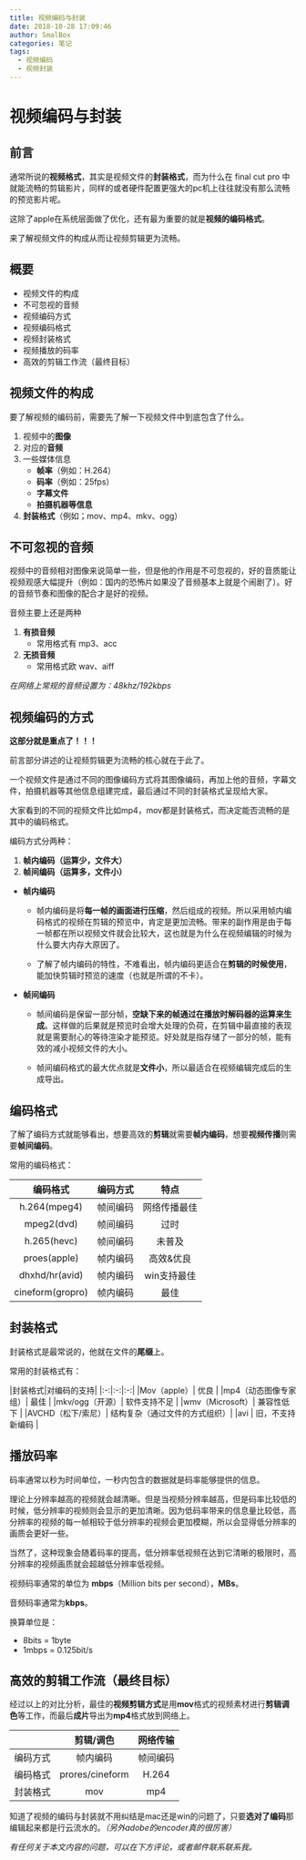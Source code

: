 ```yaml
---
title: 视频编码与封装
date: 2018-10-28 17:09:46
author: SmalBox
categories: 笔记
tags:
  - 视频编码
  - 视频封装
---
```

# 视频编码与封装

## 前言

  通常所说的**视频格式**，其实是视频文件的**封装格式**，而为什么在 final cut pro 中就能流畅的剪辑影片，同样的或者硬件配置更强大的pc机上往往就没有那么流畅的预览影片呢。

  这除了apple在系统层面做了优化，还有最为重要的就是**视频的编码格式**。

  来了解视频文件的构成从而让视频剪辑更为流畅。

## 概要

  - 视频文件的构成
  - 不可忽视的音频
  - 视频编码方式
  - 视频编码格式
  - 视频封装格式
  - 视频播放的码率
  - 高效的剪辑工作流（最终目标）

## **视频文件的构成**

要了解视频的编码前，需要先了解一下视频文件中到底包含了什么。

  1. 视频中的**图像**
  2. 对应的**音频**
  3. 一些媒体信息
     - **帧率**（例如：H.264）
     - **码率**（例如：25fps） 
     - **字幕文件**
     - **拍摄机器等信息**
  4. **封装格式**（例如；mov、mp4、mkv、ogg）

## **不可忽视的音频**

视频中的音频相对图像来说简单一些，但是他的作用是不可忽视的，好的音质能让视频观感大幅提升（例如：国内的恐怖片如果没了音频基本上就是个闹剧了）。好的音频节奏和图像的配合才是好的视频。

音频主要上还是两种

  1. **有损音频**
     - 常用格式有 mp3、acc
  2. **无损音频**
     - 常用格式欧 wav、aiff

*在网络上常规的音频设置为：48khz/192kbps*

## **视频编码的方式**

**这部分就是重点了！！！**

前言部分讲述的让视频剪辑更为流畅的核心就在于此了。

一个视频文件是通过不同的图像编码方式将其图像编码，再加上他的音频，字幕文件，拍摄机器等其他信息组建完成，最后通过不同的封装格式呈现给大家。

大家看到的不同的视频文件比如mp4，mov都是封装格式，而决定能否流畅的是其中的编码格式。

编码方式分两种：

   1. **帧内编码（运算少，文件大）**
   2. **帧间编码（运算多，文件小）**

  - **帧内编码**
     - 帧内编码是将**每一帧的画面进行压缩**，然后组成的视频。所以采用帧内编码格式的视频在剪辑的预览中，肯定是更加流畅。带来的副作用是由于每一帧都在所以视频文件就会比较大，这也就是为什么在视频编辑的时候为什么要大内存大原因了。
     
     - 了解了帧内编码的特性，不难看出，帧内编码更适合在**剪辑的时候使用**，能加快剪辑时预览的速度（也就是所谓的不卡）。

  - **帧间编码**
     - 帧间编码是保留一部分帧，**空缺下来的帧通过在播放时解码器的运算来生成**。这样做的后果就是预览时会增大处理的负荷，在剪辑中最直接的表现就是需要耐心的等待渲染才能预览。好处就是指存储了一部分的帧，能有效的减小视频文件的大小。

     - 帧间编码格式的最大优点就是**文件小**，所以最适合在视频编辑完成后的生成导出。

## **编码格式**

了解了编码方式就能够看出，想要高效的**剪辑**就需要**帧内编码**，想要**视频传播**则需要**帧间编码**。

常用的编码格式：

|编码格式|编码方式|特点|
|:-:|:-:|:-:|
|h.264(mpeg4) | 帧间编码 | 网络传播最佳 |
|mpeg2(dvd) | 帧间编码 | 过时 |
|h.265(hevc) | 帧间编码 | 未普及 |
|proes(apple) | 帧内编码 | 高效&优良 |
|dhxhd/hr(avid) | 帧内编码 | win支持最佳 |
|cineform(gropro) | 帧内编码 | 最佳 |

## **封装格式**

封装格式是最常说的，他就在文件的**尾缀**上。

常用的封装格式有：

|封装格式|对编码的支持|
|:-:|:-:|:-:|
|Mov（apple）| 优良 |
|mp4（动态图像专家组）|  最佳 |
|mkv/ogg（开源）| 软件支持不足 |
|wmv（Microsoft）| 兼容性低下 |
|AVCHD（松下/索尼）| 结构复杂（通过文件的方式组织）|
|avi | 旧，不支持新编码 |

## **播放码率**

码率通常以秒为时间单位，一秒内包含的数据就是码率能够提供的信息。

理论上分辨率越高的视频就会越清晰。但是当视频分辨率越高，但是码率比较低的时候，低分辨率的视频则会显示的更加清晰。因为低码率带来的信息量比较低，高分辨率的视频的每一帧相较于低分辨率的视频会更加模糊，所以会显得低分辨率的画质会更好一些。

当然了，这种现象会随着码率的提高，低分辨率低视频在达到它清晰的极限时，高分辨率的视频画质就会超越低分辨率低视频。

视频码率通常的单位为 **mbps**（Million bits per second），**MBs**。

音频码率通常为**kbps**。

换算单位是：
   - 8bits = 1byte
   - 1mbps = 0.125bit/s

## **高效的剪辑工作流（最终目标）**

经过以上的对比分析，最佳的**视频剪辑方式**是用**mov**格式的视频素材进行**剪辑调色**等工作，而最后**成片**导出为**mp4**格式放到网络上。

||剪辑/调色|网络传输|
|:-:|:-:|:-:|
|编码方式 | 帧内编码 | 帧间编码 |
|编码格式 | prores/cineform | H.264 |
|封装格式 | mov | mp4 |

知道了视频的编码与封装就不用纠结是mac还是win的问题了，只要**选对了编码**那编辑起来都是行云流水的。*（另外adobe的encoder真的很厉害）*

*有任何关于本文内容的问题，可以在下方评论，或者邮件联系联系我。*